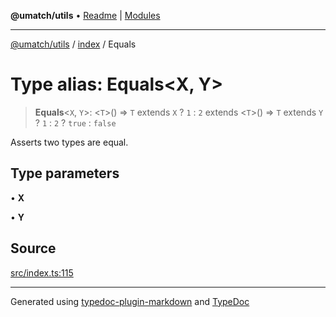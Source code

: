 **@umatch/utils** • [Readme](../../index.md) \| [Modules](../../modules.md)

***

[@umatch/utils](../../modules.md) / [index](../index.md) / Equals

# Type alias: Equals\<X, Y\>

> **Equals**\<`X`, `Y`\>: \<`T`\>() => `T` extends `X` ? `1` : `2` extends \<`T`\>() => `T` extends `Y` ? `1` : `2` ? `true` : `false`

Asserts two types are equal.

## Type parameters

• **X**

• **Y**

## Source

[src/index.ts:115](https://github.com/umatch-oficial/utils/blob/7369e19/src/index.ts#L115)

***

Generated using [typedoc-plugin-markdown](https://www.npmjs.com/package/typedoc-plugin-markdown) and [TypeDoc](https://typedoc.org/)
